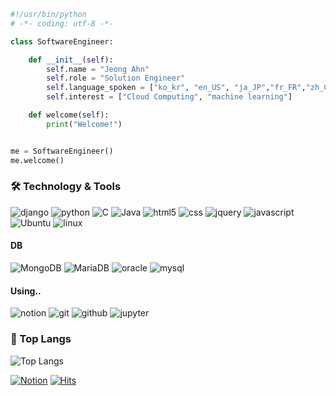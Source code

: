 

```python
#!/usr/bin/python
# -*- coding: utf-8 -*-

class SoftwareEngineer:

    def __init__(self):
        self.name = "Jeong Ahn"
        self.role = "Solution Engineer"
        self.language_spoken = ["ko_kr", "en_US", "ja_JP","fr_FR","zh_CN"]
        self.interest = ["Cloud Computing", "machine learning"]

    def welcome(self):
        print("Welcome!")


me = SoftwareEngineer()
me.welcome()
```

###  🛠️ Technology & Tools
![django](https://img.shields.io/badge/django-092E20.svg?&style=for-the-badge&logo=django&logoColor=white)
![python](https://img.shields.io/badge/python-3776AB?style=for-the-badge&logo=python&logoColor=white)
![C](https://img.shields.io/badge/C-A8B9CC.svg?&style=for-the-badge&logo=C&logoColor=white)
![Java](https://img.shields.io/badge/java-007396?style=for-the-badge&logo=java&logoColor=white)
![html5](https://img.shields.io/badge/html5-E34F26?style=for-the-badge&logo=html5&logoColor=white)
![css](https://img.shields.io/badge/css-1572B6?style=for-the-badge&logo=css3&logoColor=white)
![jquery](https://img.shields.io/badge/jquery-0769AD.svg?&style=for-the-badge&logo=jquery&logoColor=white)
![javascript](https://img.shields.io/badge/javascript-F7DF1E?style=for-the-badge&logo=javascript&logoColor=white)
![Ubuntu](https://img.shields.io/badge/Ubuntu-E95420?&style=for-the-badgee&logo=Ubuntu&logoColor=white)
![linux](https://img.shields.io/badge/Linux-FCC624?&style=for-the-badge&logo=linux&logoColor=black)

#### DB
![MongoDB](https://img.shields.io/badge/MongoDB-47A248?&style=for-the-badge&logo=MongoDB&logoColor=white)
![MariaDB](https://img.shields.io/badge/MariaDB-003545?&style=for-the-badge&logo=mariaDB&logoColor=white)
![oracle](https://img.shields.io/badge/ORACLE-F80000?&style=for-the-badge&logo=oracle&logoColor=white)
![mysql](https://img.shields.io/badge/mysql-4479A1?style=for-the-badge&logo=mysql&logoColor=white)

#### Using..
![notion](https://img.shields.io/badge/notion-000000.svg?&style=for-the-badge&logo=notion&logoColor=white)
![git](https://img.shields.io/badge/Git-F05032.svg?&style=for-the-badge&logo=Git&logoColor=white)
![github](https://img.shields.io/badge/GitHub-181717.svg?&style=for-the-badge&logo=GitHub&logoColor=white)
![jupyter](https://img.shields.io/badge/Jupyter%20Notebook-F37626.svg?&style=for-the-badge&logo=Jupyter&logoColor=white)


### 📒 Top Langs
![Top Langs](https://github-readme-stats.vercel.app/api/top-langs/?username=ahnjj&layout=compact)



<a href = "https://www.notion.so/jeongahn/Ahnjj_Dev-506d51b69617406583f7c0d8f2940f4d"> <img alt="Notion" src ="https://img.shields.io/badge/Notion-000000.svg?&style=for-the-badge&logo=Notion&logoColor=white"/></a> 
[![Hits](https://hits.seeyoufarm.com/api/count/incr/badge.svg?url=https%3A%2F%2Fgithub.com%2Fahnjj&count_bg=%23FFA2D4&title_bg=%23555555&icon=&icon_color=%23E7E7E7&title=hits&edge_flat=true)](https://hits.seeyoufarm.com)

